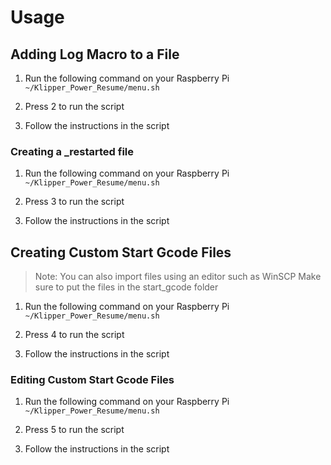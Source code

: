 # Usage

## Adding Log Macro to a File

1. Run the following command on your Raspberry Pi ```~/Klipper_Power_Resume/menu.sh```

2. Press 2 to run the script

3. Follow the instructions in the script

### Creating a _restarted file

1. Run the following command on your Raspberry Pi ```~/Klipper_Power_Resume/menu.sh```

2. Press 3 to run the script

3. Follow the instructions in the script

## Creating Custom Start Gcode Files

> Note: You can also import files using an editor such as WinSCP
> Make sure to put the files in the start_gcode folder

1. Run the following command on your Raspberry Pi ```~/Klipper_Power_Resume/menu.sh```

2. Press 4 to run the script

3. Follow the instructions in the script

### Editing Custom Start Gcode Files

1. Run the following command on your Raspberry Pi ```~/Klipper_Power_Resume/menu.sh```

2. Press 5 to run the script

3. Follow the instructions in the script
